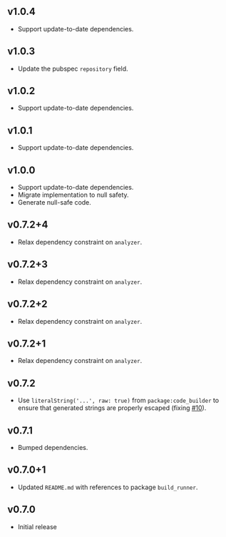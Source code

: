 ## v1.0.4

* Support update-to-date dependencies.

## v1.0.3

* Update the pubspec `repository` field.

## v1.0.2

* Support update-to-date dependencies.

## v1.0.1

* Support update-to-date dependencies.

## v1.0.0

* Support update-to-date dependencies.
* Migrate implementation to null safety.
* Generate null-safe code.

## v0.7.2+4

 * Relax dependency constraint on `analyzer`.

## v0.7.2+3

 * Relax dependency constraint on `analyzer`.

## v0.7.2+2

 * Relax dependency constraint on `analyzer`.

## v0.7.2+1

 * Relax dependency constraint on `analyzer`.

## v0.7.2

 * Use `literalString('...', raw: true)` from `package:code_builder` to ensure
   that generated strings are properly escaped (fixing [#10][issue-10]).

[issue-10]: https://github.com/google/dart-neats/issues/10

## v0.7.1

 * Bumped dependencies.

## v0.7.0+1

 * Updated `README.md` with references to package `build_runner`.

## v0.7.0

 * Initial release
